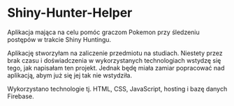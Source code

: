 # Shiny-Hunter-Helper
 Aplikacja mająca na celu pomóc graczom Pokemon przy śledzeniu postępów w trakcie Shiny Huntingu.

Aplikację stworzyłam na zaliczenie przedmiotu na studiach. Niestety przez brak czasu i doświadczenia w wykorzystanych technologiach wstydzę się tego, jak napisałam ten projekt. Jednak będę miała zamiar popracować nad aplikacją, abym już się jej tak nie wstydziła.

Wykorzystano technologie tj. HTML, CSS, JavaScript, hosting i bazę danych Firebase.
